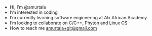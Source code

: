 - Hi, I’m @amurtala
- I’m interested in coding
- I’m currently learning software engineering at Alx African Academy
- I’m looking to collaborate on C/C++, Phyton and Linux OS
- How to reach me amurtala+git@gmail.com

<!---
amurtala/amurtala is a ✨ special ✨ repository because its `README.md` (this file) appears on your GitHub profile.
You can click the Preview link to take a look at your changes.
--->
